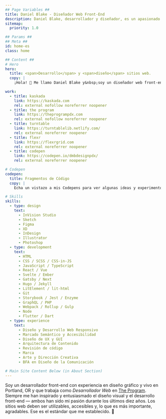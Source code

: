 ```yaml
---
## Page Variables ##
title: Daniel Blake - Diseñador Web Front-End
description: Daniel Blake, desarrollador y diseñador, es un apasionado de crear sitios web accesibles y receptivos.
sitemap:
  priority: 1.0

## Params ##
## Meta ##
id: home-es
class: home

## Content ##
# Hero
hero:
  title: <span>Desarrollo</span> y <span>diseño</span> sitios web.
  copy: |
    ¡Hola! 👋 Me llamo Daniel Blake y&nbsp;soy un diseñador web front-end que cree que los sitios web deben ser simples, accesibles, receptivos y&nbsp;rápidos.

work:
  - title: kaskada
    link: https://kaskada.com
    rel: external nofollow noreferrer noopener
  - title: the program
    link: https://theprogrampdx.com
    rel: external nofollow noreferrer noopener
  - title: turntable
    link: https://turntablelib.netlify.com/
    rel: external noreferrer noopener
  - title: flexr
    link: https://flexrgrid.com
    rel: external noreferrer noopener
  - title: codepen
    link: https://codepen.io/dmbdesignpdx/
    rel: external noreferrer noopener

# Codepen
codepen:
  title: Fragmentos de Código
  copy: |
    Echa un vistazo a mis Codepens para ver algunas ideas y experimentos en los que he estado trabajando.

# Skills
skills:
  - type: design
    text:
      - InVision Studio
      - Sketch
      - Figma
      - XD
      - InDesign
      - Illustrator
      - Photoshop
  - type: development
    text:
      - HTML
      - CSS / SCSS / CSS-in-JS
      - JavaScript / TypeScript
      - React / Vue
      - Svelte / Ember
      - Gatsby / Next
      - Hugo / Jekyll
      - LitElement / lit-html
      - Git
      - Storybook / Jest / Enzyme
      - GraphQL / PHP
      - Webpack / Rollup / Gulp
      - Node
      - Flutter / Dart
  - type: experience
    text:
      - Diseño y Desarrollo Web Responsivo
      - Marcado Semántico y Accesibilidad
      - Diseño de UX y GUI
      - Arquitectura de Contenido
      - Revisión de código
      - Marca
      - Arte y Dirección Creativa
      - BFA en Diseño de la Comunicación

# Main Site Content Below (in About Section)
---
```


Soy un desarrollador front-end con experiencia en diseño gráfico y vivo en Portland, OR y que trabaja como <i>Desarrollador Web</i> en <a href='https://theprogrampdx.com' rel='external noreferrer noopener' target='_blank'>The Program</a>. Siempre me han inspirado y entusiasmado el diseño visual y el desarrollo front-end &mdash; ambos han sido mi pasión durante los últimos diez años. Los sitios web deben ser utilizables, accesibles y, lo que es más importante, agradables. Ese es el estándar que me&nbsp;establecido. 🤘

